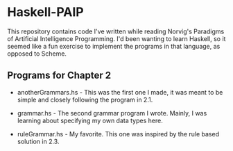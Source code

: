 Haskell-PAIP
============
This repository contains code I've written while reading Norvig's Paradigms of Artificial Intelligence Programming. I'd been wanting to learn Haskell, so it seemed like a fun exercise to implement the programs in that language, as opposed to Scheme.

Programs for Chapter 2
----------------------
* anotherGrammars.hs - This was the first one I made, it was meant to be simple and closely following the program in 2.1.

* grammar.hs - The second grammar program I wrote. Mainly, I was learning about specifying my own data types here.

* ruleGrammar.hs - My favorite. This one was inspired by the rule based solution in 2.3.
